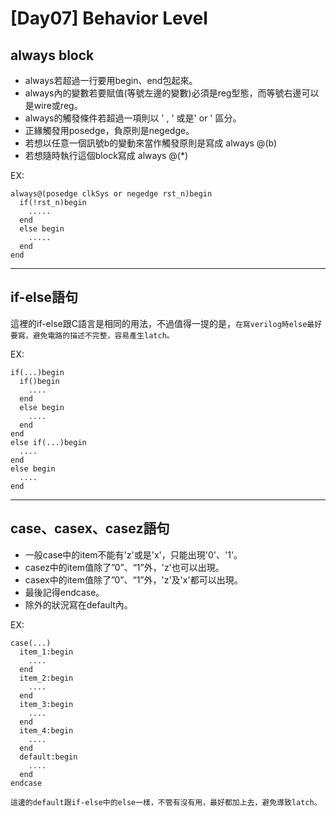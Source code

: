 
# [Day07] Behavior Level
## always block
- always若超過一行要用begin、end包起來。
- always內的變數若要賦值(等號左邊的變數)必須是reg型態，而等號右邊可以是wire或reg。
- always的觸發條件若超過一項則以 ' , ' 或是' or '  區分。
- 正緣觸發用posedge，負原則是negedge。
- 若想以任意一個訊號b的變動來當作觸發原則是寫成 always @(b)
- 若想隨時執行這個block寫成 always @(*)

EX:
```
always@(posedge clkSys or negedge rst_n)begin
  if(!rst_n)begin
    .....
  end
  else begin
    .....
  end
end

```
---

## if-else語句
這裡的if-else跟C語言是相同的用法，不過值得一提的是，`在寫verilog時else最好要寫，避免電路的描述不完整，容易產生latch。`

EX:
```
if(...)begin
  if()begin
    ....
  end
  else begin
    ....
  end
end
else if(...)begin
  ....
end
else begin
  ....
end
```

---

## case、casex、casez語句
- 一般case中的item不能有'z'或是'x'，只能出現'0'、'1'。
- casez中的item值除了”0”、“1”外，'z'也可以出現。
- casex中的item值除了”0”、“1”外，'z'及'x'都可以出現。
- 最後記得endcase。
- 除外的狀況寫在default內。

EX:
```
case(...)
  item_1:begin
    ....
  end
  item_2:begin
    ....
  end
  item_3:begin
    ....
  end
  item_4:begin
    ....
  end
  default:begin
    ....
  end
endcase
```

`這邊的default跟if-else中的else一樣，不管有沒有用，最好都加上去，避免導致latch。`
